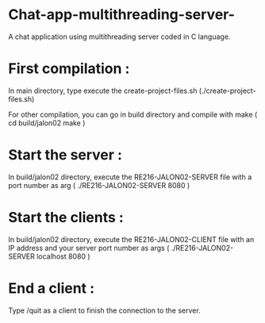 # Chat-app-multithreading-server-
A chat application using multithreading server coded in C language.


# First compilation : 

In main directory, type execute the create-project-files.sh 
(./create-project-files.sh)

For other compilation, you can go in build directory and compile with make
( cd build/jalon02
  make
 )


# Start the server : 

In build/jalon02 directory, execute the RE216-JALON02-SERVER file with a port number as arg
( ./RE216-JALON02-SERVER 8080 )


# Start the clients : 

In build/jalon02 directory, execute the RE216-JALON02-CLIENT file with an IP address and your server port number as args
( ./RE216-JALON02-SERVER localhost 8080 )


# End a client :

Type /quit as a client to finish the connection to the server.
